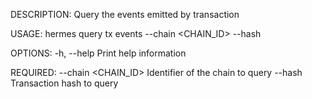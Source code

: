 DESCRIPTION:
Query the events emitted by transaction

USAGE:
    hermes query tx events --chain <CHAIN_ID> --hash <HASH>

OPTIONS:
    -h, --help    Print help information

REQUIRED:
        --chain <CHAIN_ID>    Identifier of the chain to query
        --hash <HASH>         Transaction hash to query
